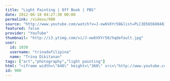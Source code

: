 ```yaml
---
title: "Light Painting | Off Book | PBS"
date: 2012-06-18 04:27:30 00:00
permalink: /videos/900
source: "http://www.youtube.com/watch?v=J-ow6VXYr50&list=PLC3D565688483CCB5&index=2&feature=plcp"
featured: false
provider: "YouTube"
thumbnail: "http://i3.ytimg.com/vi/J-ow6VXYr50/hqdefault.jpg"
user:
  id: 1030
  username: "trinadafilipina"
  name: "Trina Dikitanan"
tags: ["art","photography","light painting"]
html: "<iframe width=\"640\" height=\"360\" src=\"http://www.youtube.com/embed/videoseries?index=21&wmode=transparent&list=PLC3D565688483CCB5\" frameborder=\"0\" allowfullscreen></iframe>"
id: 900
---
```


